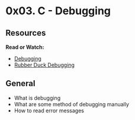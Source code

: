 # 0x03. C - Debugging

## Resources

**Read or Watch:**

* [Debugging](https://www.en.wikipedia.org/wiki/Debugging)
* [Rubber Duck Debugging](https://www.thoughtfulcode.com/rubber-duck-debugging-psychology)

## General

* What is debugging
* What are some method of debugging manually
* How to read error messages
